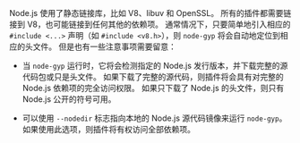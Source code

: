 
Node.js 使用了静态链接库，比如 V8、libuv 和 OpenSSL。
所有的插件都需要链接到 V8，也可能链接到任何其他的依赖项。
通常情况下，只要简单地引入相应的 `#include <...>` 声明（如 `#include <v8.h>`），则 `node-gyp` 将会自动地定位到相应的头文件。
但是也有一些注意事项需要留意：

* 当 `node-gyp` 运行时，它将会检测指定的 Node.js 发行版本，并下载完整的源代码包或只是头文件。
如果下载了完整的源代码，则插件将会具有对完整的 Node.js 依赖项的完全访问权限。
如果只下载了 Node.js 的头文件，则只有 Node.js 公开的符号可用。

* 可以使用 `--nodedir` 标志指向本地的 Node.js 源代码镜像来运行 `node-gyp`。 
如果使用此选项，则插件将有权访问全部依赖项。


